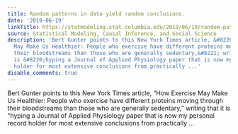 ```yaml
---
title: Random patterns in data yield random conclusions.
date: '2019-06-19'
linkTitle: https://statmodeling.stat.columbia.edu/2019/06/19/random-patterns-in-data-yield-random-conclusions/
source: Statistical Modeling, Causal Inference, and Social Science
description: 'Bert Gunter points to this New York Times article, &#8220;How Exercise
  May Make Us Healthier: People who exercise have different proteins moving through
  their bloodstreams than those who are generally sedentary,&#8221; writing that it
  is &#8220;hyping a Journal of Applied Physiology paper that is now my personal record
  holder for most extensive conclusions from practically ...'
disable_comments: true
---
```

Bert Gunter points to this New York Times article, &#8220;How Exercise May Make Us Healthier: People who exercise have different proteins moving through their bloodstreams than those who are generally sedentary,&#8221; writing that it is &#8220;hyping a Journal of Applied Physiology paper that is now my personal record holder for most extensive conclusions from practically ...